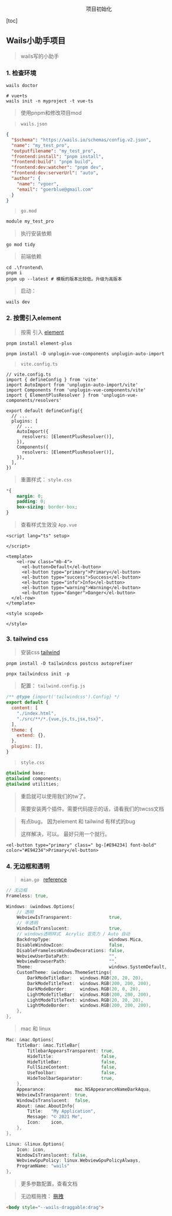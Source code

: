 <center>项目初始化</center>





[toc]





## Wails小助手项目

> wails写的小助手





### 1. 检查环境

```shell
wails doctor

# vue+ts
wails init -n myproject -t vue-ts
```

> 使用pnpm和修改项目mod

> `wails.json`

```json
{
  "$schema": "https://wails.io/schemas/config.v2.json",
  "name": "my_test_pro",
  "outputfilename": "my_test_pro",
  "frontend:install": "pnpm install",
  "frontend:build": "pnpm build",
  "frontend:dev:watcher": "pnpm dev",
  "frontend:dev:serverUrl": "auto",
  "author": {
    "name": "vgoer",
    "email": "goerblue@gmail.com"
  }
}

```

> `go.mod`

```go
module my_test_pro
```

> 执行安装依赖

```shell
go mod tidy 
```

> 前端依赖

```shell
cd .\frontend\
pnpm i 
pnpm up --latest # 模板的版本比较低。升级为高版本
```

> 启动： 

```shell
wails dev
```





### 2. 按需引入element

> 按需 引入 [element](https://element-plus.org/zh-CN/)

```shell
pnpm install element-plus

pnpm install -D unplugin-vue-components unplugin-auto-import
```

> `vite.config.ts`

```tsx
// vite.config.ts
import { defineConfig } from 'vite'
import AutoImport from 'unplugin-auto-import/vite'
import Components from 'unplugin-vue-components/vite'
import { ElementPlusResolver } from 'unplugin-vue-components/resolvers'

export default defineConfig({
  // ...
  plugins: [
    // ...
    AutoImport({
      resolvers: [ElementPlusResolver()],
    }),
    Components({
      resolvers: [ElementPlusResolver()],
    }),
  ],
})
```

> 重置样式： `style.css`

```css
*{
    margin: 0;
    padding: 0;
    box-sizing: border-box;
}
```

> 查看样式生效没 `App.vue`

```vue
<script lang="ts" setup>

</script>

<template>
    <el-row class="mb-4">
      <el-button>Default</el-button>
      <el-button type="primary">Primary</el-button>
      <el-button type="success">Success</el-button>
      <el-button type="info">Info</el-button>
      <el-button type="warning">Warning</el-button>
      <el-button type="danger">Danger</el-button>
  </el-row>
</template>

<style scoped>

</style>
```





### 3. tailwind css

> 安装css [tailwind](https://www.tailwindcss.cn/)

```shell
pnpm install -D tailwindcss postcss autoprefixer

pnpx tailwindcss init -p
```

> 配置： `tailwind.config.js`

```js
/** @type {import('tailwindcss').Config} */
export default {
  content: [
    "./index.html",
    "./src/**/*.{vue,js,ts,jsx,tsx}",
  ],
  theme: {
    extend: {},
  },
  plugins: [],
}
```

> `style.css`

```css
@tailwind base;
@tailwind components;
@tailwind utilities;
```

> 重启就可以使用我们的tw了。
>
> 需要安装两个插件。需要代码提示的话，请看我们的twcss文档



> 有点bug， 因为element 和 tailwind 有样式的bug
>
> 这样解决，可以。 最好只用一个就行。

```vue
<el-button type="primary" class=" bg-[#E94234] font-bold" color="#E94234">Primary</el-button>
```





### 4. 无边框和透明

> `mian.go `  [reference](https://wails.io/zh-Hans/docs/reference/options)

```go
// 无边框
Frameless: true,

Windows: &windows.Options{
    // 透明
    WebviewIsTransparent:              true,
    // 半透明
    WindowIsTranslucent:               true,
    // windows透明样式  Acrylic 亚克力 / Auto 自动
    BackdropType:                      windows.Mica,
    DisableWindowIcon:                 false,
    DisableFramelessWindowDecorations: false,
    WebviewUserDataPath:               "",
    WebviewBrowserPath:                "",
    Theme:                             windows.SystemDefault,
    CustomTheme: &windows.ThemeSettings{
        DarkModeTitleBar:   windows.RGB(20, 20, 20),
        DarkModeTitleText:  windows.RGB(200, 200, 200),
        DarkModeBorder:     windows.RGB(20, 0, 20),
        LightModeTitleBar:  windows.RGB(200, 200, 200),
        LightModeTitleText: windows.RGB(20, 20, 20),
        LightModeBorder:    windows.RGB(200, 200, 200),
    },
},
```

> mac 和 linux

```go
Mac: &mac.Options{
    TitleBar: &mac.TitleBar{
        TitlebarAppearsTransparent: true,
        HideTitle:                  false,
        HideTitleBar:               false,
        FullSizeContent:            false,
        UseToolbar:                 false,
        HideToolbarSeparator:       true,
    },
    Appearance:           mac.NSAppearanceNameDarkAqua,
    WebviewIsTransparent: true,
    WindowIsTranslucent:  false,
    About: &mac.AboutInfo{
        Title:   "My Application",
        Message: "© 2021 Me",
        Icon:    icon,
    },
},

Linux: &linux.Options{
    Icon: icon,
    WindowIsTranslucent: false,
    WebviewGpuPolicy: linux.WebviewGpuPolicyAlways,
    ProgramName: "wails"
},
```

> 更多参数配置，查看文档

> 无边框拖拽： [拖拽](https://wails.io/zh-Hans/docs/guides/frameless/)

```html
<body style="--wails-draggable:drag">
```

